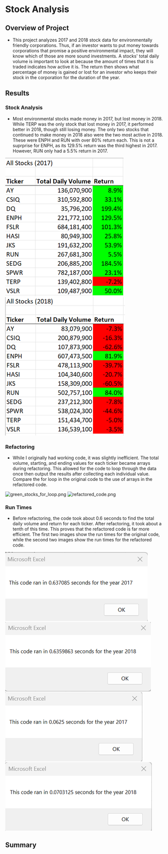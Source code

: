 # Stock Analysis

## Overview of Project
* This project analyzes 2017 and 2018 stock data for environmentally friendly corporations. Thus, if an investor wants to put money towards corporations that promise a positive environmental impact, they will know which of those are more sound investments. A stocks' total daily volume is important to look at because the amount of times that it is traded indicates how active it is. The return then shows what percentage of money is gained or lost for an investor who keeps their stock in the corporation for the duration of the year.

## Results

### Stock Analysis
* Most environmental stocks made money in 2017, but lost money in 2018. While TERP was the only stock that lost money in 2017, it performed better in 2018, though still losing money. The only two stocks that continued to make money in 2018 also were the two most active in 2018. These were ENPH and RUN with over 80% return each. This is not a suprprise for ENPH, as its 129.5% return was the third highest in 2017. However, RUN only had a 5.5% return in 2017.

![2017_Results.png](Resources/2017_Results.png)
![2018_Results.png](Resources/2018_Results.png)

### Refactoring
* While I originally had working code, it was slightly inefficient. The total volume, starting, and ending values for each ticker became arrays during refactoring. This allowed for the code to loop through the data once then output the results after collecting each individual value. Compare the for loop in the original code to the use of arrays in the refactored code.

![green_stocks_for_loop.png](green_stocks_for_loop.png)
![refactored_code.png](refactored_code.png)

### Run Times
* Before refactoring, the code took about 0.6 seconds to find the total daily volume and return for each ticker. After refactoring, it took about a tenth of this time. This proves that the refactored code is far more efficient. The first two images show the run times for the original code, while the second two images show the run times for the refactored code.

![green_stocks_2017.png](Resources/green_stocks_2017.png)
![green_stocks_2018.png](Resources/green_stocks_2018.png)
![VBA_Challenge_2017.png](Resources/VBA_Challenge_2017.png)
![VBA_Challenge_2018.png](Resources/VBA_Challenge_2018.png)
## Summary
